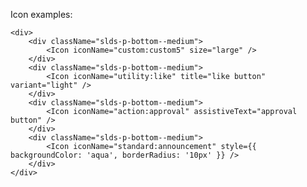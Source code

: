 Icon examples:
	
	<div>
		<div className="slds-p-bottom--medium">
			<Icon iconName="custom:custom5" size="large" />
		</div>
		<div className="slds-p-bottom--medium">
			<Icon iconName="utility:like" title="like button" variant="light" />
		</div>
		<div className="slds-p-bottom--medium">
			<Icon iconName="action:approval" assistiveText="approval button" />
		</div>
		<div className="slds-p-bottom--medium">
			<Icon iconName="standard:announcement" style={{ backgroundColor: 'aqua', borderRadius: '10px' }} />
		</div>
	</div>